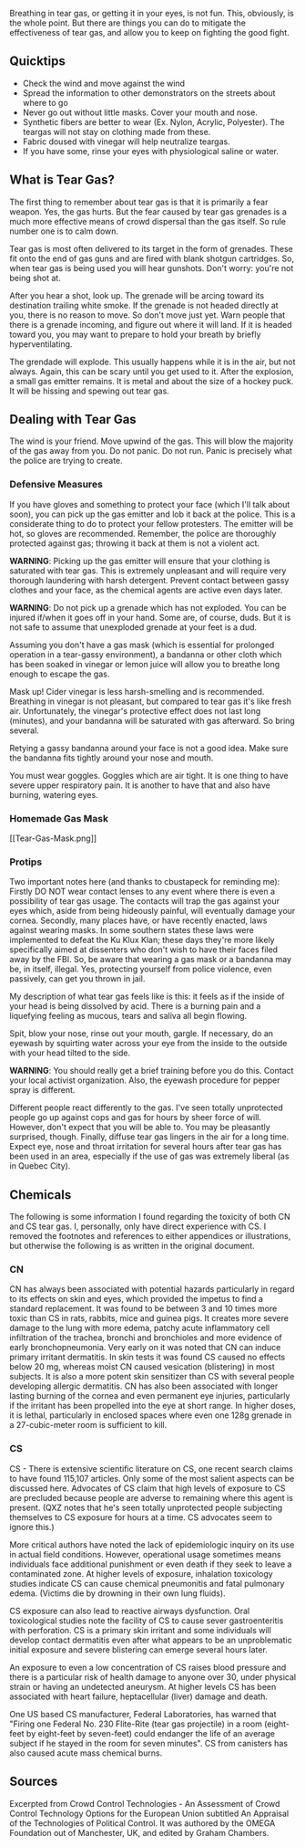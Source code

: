 Breathing in tear gas, or getting it in your eyes, is not fun. This, obviously, is the whole point. But there are things you can do to mitigate the effectiveness of tear gas, and allow you to keep on fighting the good fight. 

## Quicktips

* Check the wind and move against the wind
* Spread the information to other demonstrators on the streets about where to go
* Never go out without little masks. Cover your mouth and nose.
* Synthetic fibers are better to wear (Ex. Nylon, Acrylic, Polyester). The teargas will not stay on clothing made from these.
* Fabric doused with vinegar will help neutralize teargas.
* If you have some, rinse your eyes with physiological saline or water.

## What is Tear Gas?

The first thing to remember about tear gas is that it is primarily a fear weapon. Yes, the gas hurts. But the fear caused by tear gas grenades is a much more effective means of crowd dispersal than the gas itself. So rule number one is to calm down. 

Tear gas is most often delivered to its target in the form of grenades. These fit onto the end of gas guns and are fired with blank shotgun cartridges. So, when tear gas is being used you will hear gunshots. Don't worry: you're not being shot at. 

After you hear a shot, look up. The grenade will be arcing toward its destination trailing white smoke. If the grenade is not headed directly at you, there is no reason to move. So don't move just yet. Warn people that there is a grenade incoming, and figure out where it will land. If it is headed toward you, you may want to prepare to hold your breath by briefly hyperventilating. 

The grendade will explode. This usually happens while it is in the air, but not always. Again, this can be scary until you get used to it. After the explosion, a small gas emitter remains. It is metal and about the size of a hockey puck. It will be hissing and spewing out tear gas. 

## Dealing with Tear Gas

The wind is your friend. Move upwind of the gas. This will blow the majority of the gas away from you. Do not panic. Do not run. Panic is precisely what the police are trying to create. 

### Defensive Measures

If you have gloves and something to protect your face (which I'll talk about soon), you can pick up the gas emitter and lob it back at the police. This is a considerate thing to do to protect your fellow protesters. The emitter will be hot, so gloves are recommended. Remember, the police are thoroughly protected against gas; throwing it back at them is not a violent act. 

**WARNING**: Picking up the gas emitter will ensure that your clothing is saturated with tear gas. This is extremely unpleasant and will require very thorough laundering with harsh detergent. Prevent contact between gassy clothes and your face, as the chemical agents are active even days later. 

**WARNING**: Do not pick up a grenade which has not exploded. You can be injured if/when it goes off in your hand. Some are, of course, duds. But it is not safe to assume that unexploded grenade at your feet is a dud. 

Assuming you don't have a gas mask (which is essential for prolonged operation in a tear-gassy environment), a bandanna or other cloth which has been soaked in vinegar or lemon juice will allow you to breathe long enough to escape the gas. 

Mask up! Cider vinegar is less harsh-smelling and is recommended. Breathing in vinegar is not pleasant, but compared to tear gas it's like fresh air. Unfortunately, the vinegar's protective effect does not last long (minutes), and your bandanna will be saturated with gas afterward. So bring several. 

Retying a gassy bandanna around your face is not a good idea. Make sure the bandanna fits tightly around your nose and mouth. 

You must wear goggles. Goggles which are air tight. It is one thing to have severe upper respiratory pain. It is another to have that and also have burning, watering eyes. 

### Homemade Gas Mask

[[Tear-Gas-Mask.png]]

### Protips

Two important notes here (and thanks to cbustapeck for reminding me): Firstly DO NOT wear contact lenses to any event where there is even a possibility of tear gas usage. The contacts will trap the gas against your eyes which, aside from being hideously painful, will eventually damage your cornea. Secondly, many places have, or have recently enacted, laws against wearing masks. In some southern states these laws were implemented to defeat the Ku Klux Klan; these days they're more likely specifically aimed at dissenters who don't wish to have their faces filed away by the FBI. So, be aware that wearing a gas mask or a bandanna may be, in itself, illegal. Yes, protecting yourself from police violence, even passively, can get you thrown in jail. 

My description of what tear gas feels like is this: it feels as if the inside of your head is being dissolved by acid. There is a burning pain and a liquefying feeling as mucous, tears and saliva all begin flowing. 

Spit, blow your nose, rinse out your mouth, gargle. If necessary, do an eyewash by squirting water across your eye from the inside to the outside with your head tilted to the side. 

**WARNING**: You should really get a brief training before you do this. Contact your local activist organization. Also, the eyewash procedure for pepper spray is different. 

Different people react differently to the gas. I've seen totally unprotected people go up against cops and gas for hours by sheer force of will. However, don't expect that you will be able to. You may be pleasantly surprised, though. 
Finally, diffuse tear gas lingers in the air for a long time. Expect eye, nose and throat irritation for several hours after tear gas has been used in an area, especially if the use of gas was extremely liberal (as in Quebec City). 

## Chemicals

The following is some information I found regarding the toxicity of both CN and CS tear gas. I, personally, only have direct experience with CS. 
I removed the footnotes and references to either appendices or illustrations, but otherwise the following is as written in the original document. 

### CN

CN has always been associated with potential hazards particularly in regard to its effects on skin and eyes, which provided the impetus to find a standard replacement. It was found to be between 3 and 10 times more toxic than CS in rats, rabbits, mice and guinea pigs. It creates more severe damage to the lung with more edema, patchy acute inflammatory cell infiltration of the trachea, bronchi and bronchioles and more evidence of early bronchopneumonia. Very early on it was noted that CN can induce primary irritant dermatitis. In skin tests it was found CS caused no effects below 20 mg, whereas moist CN caused vesication (blistering) in most subjects. It is also a more potent skin sensitizer than CS with several people developing allergic dermatitis. CN has also been associated with longer lasting burning of the cornea and even permanent eye injuries, particularly if the irritant has been propelled into the eye at short range. In higher doses, it is lethal, particularly in enclosed spaces where even one 128g grenade in a 27-cubic-meter room is sufficient to kill. 

### CS

CS - There is extensive scientific literature on CS, one recent search claims to have found 115,107 articles. Only some of the most salient aspects can be discussed here. Advocates of CS claim that high levels of exposure to CS are precluded because people are adverse to remaining where this agent is present. (QXZ notes that he's seen totally unprotected people subjecting themselves to CS exposure for hours at a time. CS advocates seem to ignore this.) 

More critical authors have noted the lack of epidemiologic inquiry on its use in actual field conditions. However, operational usage sometimes means individuals face additional punishment or even death if they seek to leave a contaminated zone. At higher levels of exposure, inhalation toxicology studies indicate CS can cause chemical pneumonitis and fatal pulmonary edema. (Victims die by drowning in their own lung fluids). 

CS exposure can also lead to reactive airways dysfunction. Oral toxicological studies note the facility of CS to cause sever gastroenteritis with perforation. CS is a primary skin irritant and some individuals will develop contact dermatitis even after what appears to be an unproblematic initial exposure and severe blistering can emerge several hours later. 

An exposure to even a low concentration of CS raises blood pressure and there is a particular risk of health damage to anyone over 30, under physical strain or having an undetected aneurysm. At higher levels CS has been associated with heart failure, heptacellular (liver) damage and death. 

One US based CS manufacturer, Federal Laboratories, has warned that "Firing one Federal No. 230 Flite-Rite (tear gas projectile) in a room (eight-feet by eight-feet by seven-feet) could endanger the life of an average subject if he stayed in the room for seven minutes". CS from canisters has also caused acute mass chemical burns. 

## Sources

Excerpted from Crowd Control Technologies - An Assessment of Crowd Control Technology Options for the European Union subtitled An Appraisal of the Technologies of Political Control. It was authored by the OMEGA Foundation out of Manchester, UK, and edited by Graham Chambers. 
